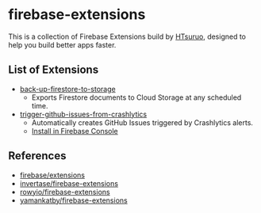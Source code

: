 # firebase-extensions

This is a collection of Firebase Extensions build by [HTsuruo](https://github.com/HTsuruo), designed to help you build better apps faster.

## List of Extensions

- [back-up-firestore-to-storage](https://github.com/HTsuruo/firebase-extensions/tree/main/back-up-firestore-to-storage)
  - Exports Firestore documents to Cloud Storage at any scheduled time.
- [trigger-github-issues-from-crashlytics](https://github.com/HTsuruo/firebase-extensions/tree/main/trigger-github-issues-from-crashlytics)
  - Automatically creates GitHub Issues triggered by Crashlytics alerts.
  - [Install in Firebase Console](https://extensions.dev/extensions/htsuruo/trigger-github-issues-from-crashlytics)

## References

- [firebase/extensions](https://github.com/firebase/extensions)
- [invertase/firebase-extensions](https://github.com/invertase/firebase-extensions)
- [rowyio/firebase-extensions](https://github.com/rowyio/firebase-extensions)
- [yamankatby/firebase-extensions](https://github.com/yamankatby/firebase-extensions)
